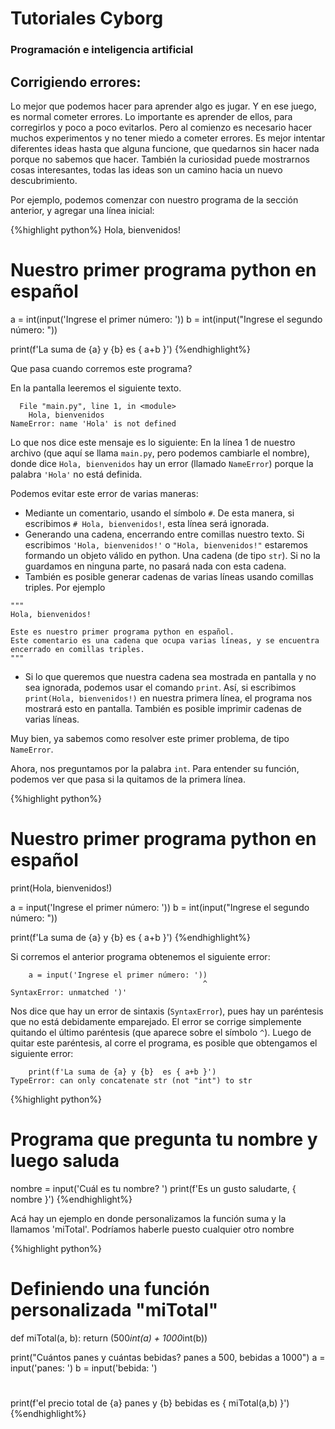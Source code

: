 # Tutoriales Cyborg 
### Programación e inteligencia artificial

## Corrigiendo errores:

Lo mejor que podemos hacer para aprender algo es jugar. Y en ese juego, es normal cometer errores. Lo importante es aprender de ellos, para corregirlos y poco a poco evitarlos. Pero al comienzo es necesario hacer muchos experimentos y no tener miedo a cometer errores. Es mejor intentar diferentes ideas hasta que alguna funcione, que quedarnos sin hacer nada porque no sabemos que hacer. También la curiosidad puede mostrarnos cosas interesantes, todas las ideas son un camino hacia un nuevo descubrimiento.

Por ejemplo, podemos comenzar con nuestro programa de la sección anterior, y agregar una línea inicial:

{%highlight python%}
Hola, bienvenidos!
# Nuestro primer programa python en español

a = int(input('Ingrese el primer número: '))
b = int(input("Ingrese el segundo número: "))

print(f'La suma de {a} y {b}  es { a+b }')
{%endhighlight%}

Que pasa cuando corremos este programa?

En la pantalla leeremos el siguiente texto.
```Traceback (most recent call last):
  File "main.py", line 1, in <module>
    Hola, bienvenidos
NameError: name 'Hola' is not defined
```
Lo que nos dice este mensaje es lo siguiente: En la línea 1 de nuestro archivo (que aquí se llama `main.py`, pero podemos cambiarle el nombre), donde dice `Hola, bienvenidos` hay un error (llamado `NameError`) porque la palabra `'Hola'` no está definida.

Podemos evitar este error de varias maneras:
- Mediante un comentario, usando el símbolo `#`. De esta manera, si escribimos `# Hola, bienvenidos!`, esta línea será ignorada.
- Generando una cadena, encerrando entre comillas nuestro texto.  Si escribimos `'Hola, bienvenidos!'` o `"Hola, bienvenidos!"` estaremos formando un objeto válido en python. Una cadena (de tipo `str`). Si no la guardamos en ninguna parte, no pasará nada con esta cadena.
- También es posible generar cadenas de varias líneas usando comillas triples. Por ejemplo
```
""" 
Hola, bienvenidos!

Este es nuestro primer programa python en español.
Este comentario es una cadena que ocupa varias líneas, y se encuentra 
encerrado en comillas triples.
"""
```
- Si lo que queremos que nuestra cadena sea mostrada en pantalla y no sea ignorada, podemos usar el comando `print`. Así, si escribimos `print(Hola, bienvenidos!)` en nuestra primera línea, el programa nos mostrará esto en pantalla. También es posible imprimir cadenas de varias líneas.

Muy bien, ya sabemos como resolver este primer problema, de tipo `NameError`.

Ahora, nos preguntamos por la palabra `int`. Para entender su función, podemos ver que pasa si la quitamos de la primera línea.


{%highlight python%}
# Nuestro primer programa python en español
print(Hola, bienvenidos!)

a = input('Ingrese el primer número: '))
b = int(input("Ingrese el segundo número: "))

print(f'La suma de {a} y {b}  es { a+b }')
{%endhighlight%}

Si corremos el anterior programa obtenemos el siguiente error:

```File "main.py", line 4
    a = input('Ingrese el primer número: '))
                                           ^
SyntaxError: unmatched ')'
```
Nos dice que hay un error de sintaxis (`SyntaxError`), pues hay un paréntesis que no está debidamente emparejado. El error se corrige simplemente quitando el último paréntesis (que aparece sobre el símbolo `^`). Luego de quitar este paréntesis, al corre el programa, es posible que obtengamos el siguiente error: 

```File "main.py", line 7, in <module>
    print(f'La suma de {a} y {b}  es { a+b }')
TypeError: can only concatenate str (not "int") to str
```




{%highlight python%}
# Programa que pregunta tu nombre y luego saluda

nombre = input('Cuál es tu nombre? ')
print(f'Es un gusto saludarte, { nombre }')
{%endhighlight%}




Acá  hay un ejemplo en donde personalizamos la función suma y la llamamos 'miTotal'. Podríamos haberle puesto cualquier otro nombre




{%highlight python%}
# Definiendo una función personalizada "miTotal"

def miTotal(a, b):
    return (500*int(a) + 1000*int(b))

print("Cuántos panes y cuántas bebidas? panes a 500, bebidas a 1000")
a = input('panes: ')
b = input('bebida: ')

# 
print(f'el precio total de {a} panes y {b} bebidas es { miTotal(a,b) }')
{%endhighlight%}


